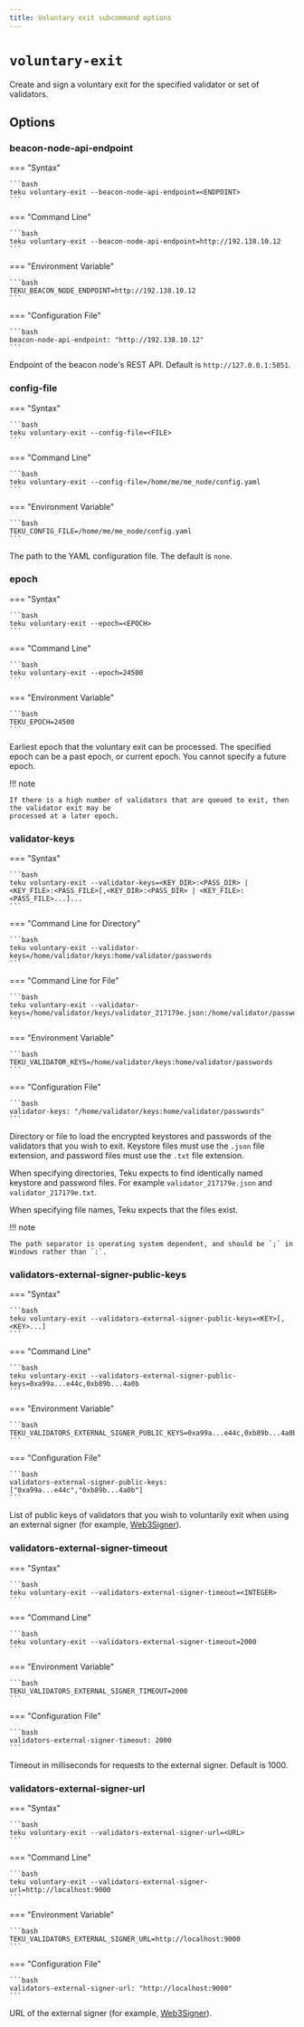 ```yaml
---
title: Voluntary exit subcommand options
---
```


# `voluntary-exit`

Create and sign a voluntary exit for the specified validator or set of validators.

## Options

### beacon-node-api-endpoint

=== "Syntax"

    ```bash
    teku voluntary-exit --beacon-node-api-endpoint=<ENDPOINT>
    ```

=== "Command Line"

    ```bash
    teku voluntary-exit --beacon-node-api-endpoint=http://192.138.10.12
    ```

=== "Environment Variable"

    ```bash
    TEKU_BEACON_NODE_ENDPOINT=http://192.138.10.12
    ```

=== "Configuration File"

    ```bash
    beacon-node-api-endpoint: "http://192.138.10.12"
    ```

Endpoint of the beacon node's REST API. Default is `http://127.0.0.1:5051`.

### config-file

=== "Syntax"

    ```bash
    teku voluntary-exit --config-file=<FILE>
    ```

=== "Command Line"

    ```bash
    teku voluntary-exit --config-file=/home/me/me_node/config.yaml
    ```

=== "Environment Variable"

    ```bash
    TEKU_CONFIG_FILE=/home/me/me_node/config.yaml
    ```

The path to the YAML configuration file.
The default is `none`.

### epoch

=== "Syntax"

    ```bash
    teku voluntary-exit --epoch=<EPOCH>
    ```

=== "Command Line"

    ```bash
    teku voluntary-exit --epoch=24500
    ```

=== "Environment Variable"

    ```bash
    TEKU_EPOCH=24500
    ```

Earliest epoch that the voluntary exit can be processed. The specified epoch can be a past epoch,
or current epoch. You cannot specify a future epoch.

!!! note

    If there is a high number of validators that are queued to exit, then the validator exit may be
    processed at a later epoch.

### validator-keys

=== "Syntax"

    ```bash
    teku voluntary-exit --validator-keys=<KEY_DIR>:<PASS_DIR> | <KEY_FILE>:<PASS_FILE>[,<KEY_DIR>:<PASS_DIR> | <KEY_FILE>:<PASS_FILE>...]...
    ```

=== "Command Line for Directory"

    ```bash
    teku voluntary-exit --validator-keys=/home/validator/keys:home/validator/passwords
    ```

=== "Command Line for File"

    ```bash
    teku voluntary-exit --validator-keys=/home/validator/keys/validator_217179e.json:/home/validator/passwords/validator_217179e.txt
    ```

=== "Environment Variable"

    ```bash
    TEKU_VALIDATOR_KEYS=/home/validator/keys:home/validator/passwords
    ```

=== "Configuration File"

    ```bash
    validator-keys: "/home/validator/keys:home/validator/passwords"
    ```

Directory or file to load the encrypted keystores and passwords of the validators that you wish to
exit. Keystore files must use the `.json` file extension, and password files must use the `.txt`
file extension.

When specifying directories, Teku expects to find identically named
keystore and password files. For example `validator_217179e.json` and `validator_217179e.txt`.

When specifying file names, Teku expects that the files exist.

!!! note

    The path separator is operating system dependent, and should be `;` in Windows rather than `:`.

### validators-external-signer-public-keys

=== "Syntax"

    ```bash
    teku voluntary-exit --validators-external-signer-public-keys=<KEY>[,<KEY>...]
    ```

=== "Command Line"

    ```bash
    teku voluntary-exit --validators-external-signer-public-keys=0xa99a...e44c,0xb89b...4a0b
    ```

=== "Environment Variable"

    ```bash
    TEKU_VALIDATORS_EXTERNAL_SIGNER_PUBLIC_KEYS=0xa99a...e44c,0xb89b...4a0b
    ```

=== "Configuration File"

    ```bash
    validators-external-signer-public-keys: ["0xa99a...e44c","0xb89b...4a0b"]
    ```

List of public keys of validators that you wish to voluntarily exit when using an external signer
(for example, [Web3Signer]).

### validators-external-signer-timeout

=== "Syntax"

    ```bash
    teku voluntary-exit --validators-external-signer-timeout=<INTEGER>
    ```

=== "Command Line"

    ```bash
    teku voluntary-exit --validators-external-signer-timeout=2000
    ```

=== "Environment Variable"

    ```bash
    TEKU_VALIDATORS_EXTERNAL_SIGNER_TIMEOUT=2000
    ```

=== "Configuration File"

    ```bash
    validators-external-signer-timeout: 2000
    ```

Timeout in milliseconds for requests to the external signer. Default is 1000.

### validators-external-signer-url

=== "Syntax"

    ```bash
    teku voluntary-exit --validators-external-signer-url=<URL>
    ```

=== "Command Line"

    ```bash
    teku voluntary-exit --validators-external-signer-url=http://localhost:9000
    ```

=== "Environment Variable"

    ```bash
    TEKU_VALIDATORS_EXTERNAL_SIGNER_URL=http://localhost:9000
    ```

=== "Configuration File"

    ```bash
    validators-external-signer-url: "http://localhost:9000"
    ```

URL of the external signer (for example, [Web3Signer]).

<!-- links -->
[Web3Signer]: https://docs.web3signer.consensys.net/en/latest/